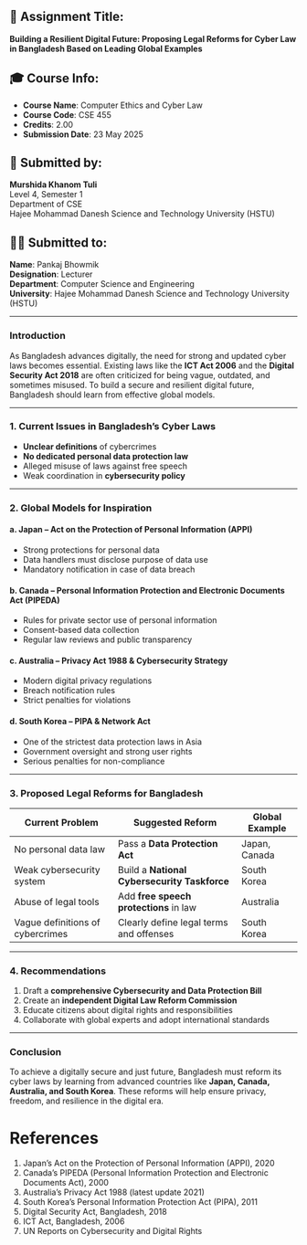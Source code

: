 ## 📘 Assignment Title:
**Building a Resilient Digital Future: Proposing Legal Reforms for Cyber Law in Bangladesh Based on Leading Global Examples**

## 🎓 Course Info:
- **Course Name**: Computer Ethics and Cyber Law
- **Course Code**: CSE 455
- **Credits**: 2.00
- **Submission Date**: 23 May 2025

## 🔗 Submitted by:
**Murshida Khanom Tuli**  
Level 4, Semester 1  
Department of CSE  
Hajee Mohammad Danesh Science and Technology University (HSTU)

## 👨‍🏫 Submitted to:
**Name**: Pankaj Bhowmik  
**Designation**: Lecturer  
**Department**: Computer Science and Engineering  
**University**: Hajee Mohammad Danesh Science and Technology University (HSTU)

---

### Introduction
As Bangladesh advances digitally, the need for strong and updated cyber laws becomes essential. Existing laws like the **ICT Act 2006** and the **Digital Security Act 2018** are often criticized for being vague, outdated, and sometimes misused. To build a secure and resilient digital future, Bangladesh should learn from effective global models.

---

### 1. Current Issues in Bangladesh’s Cyber Laws
- **Unclear definitions** of cybercrimes
- **No dedicated personal data protection law**
- Alleged misuse of laws against free speech
- Weak coordination in **cybersecurity policy**

---

### 2. Global Models for Inspiration

#### a. **Japan – Act on the Protection of Personal Information (APPI)**
- Strong protections for personal data
- Data handlers must disclose purpose of data use
- Mandatory notification in case of data breach

#### b. **Canada – Personal Information Protection and Electronic Documents Act (PIPEDA)**
- Rules for private sector use of personal information
- Consent-based data collection
- Regular law reviews and public transparency

#### c. **Australia – Privacy Act 1988 & Cybersecurity Strategy**
- Modern digital privacy regulations
- Breach notification rules
- Strict penalties for violations

#### d. **South Korea – PIPA & Network Act**
- One of the strictest data protection laws in Asia
- Government oversight and strong user rights
- Serious penalties for non-compliance

---

### 3. Proposed Legal Reforms for Bangladesh

| Current Problem | Suggested Reform | Global Example |
|-----------------|------------------|----------------|
| No personal data law | Pass a **Data Protection Act** | Japan, Canada |
| Weak cybersecurity system | Build a **National Cybersecurity Taskforce** | South Korea |
| Abuse of legal tools | Add **free speech protections** in law | Australia |
| Vague definitions of cybercrimes | Clearly define legal terms and offenses | South Korea |

---

### 4. Recommendations

1. Draft a **comprehensive Cybersecurity and Data Protection Bill**
2. Create an **independent Digital Law Reform Commission**
3. Educate citizens about digital rights and responsibilities
4. Collaborate with global experts and adopt international standards

---

### Conclusion

To achieve a digitally secure and just future, Bangladesh must reform its cyber laws by learning from advanced countries like **Japan, Canada, Australia, and South Korea**. These reforms will help ensure privacy, freedom, and resilience in the digital era.

# References

1. Japan’s Act on the Protection of Personal Information (APPI), 2020
2. Canada’s PIPEDA (Personal Information Protection and Electronic Documents Act), 2000
3. Australia’s Privacy Act 1988 (latest update 2021)
4. South Korea’s Personal Information Protection Act (PIPA), 2011
5. Digital Security Act, Bangladesh, 2018
6. ICT Act, Bangladesh, 2006
7. UN Reports on Cybersecurity and Digital Rights
